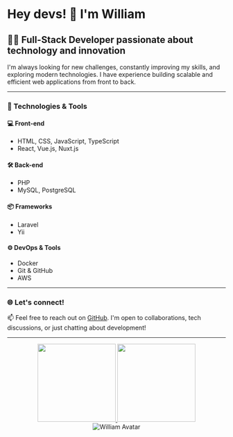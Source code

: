 # Hey devs! 👋 I'm William

## 👨‍💻 Full-Stack Developer passionate about technology and innovation

I'm always looking for new challenges, constantly improving my skills, and exploring modern technologies. I have experience building scalable and efficient web applications from front to back.

---

### 🚀 Technologies & Tools

#### 💻 Front-end
- HTML, CSS, JavaScript, TypeScript  
- React, Vue.js, Nuxt.js

#### 🛠️ Back-end
- PHP  
- MySQL, PostgreSQL

#### 📦 Frameworks
- Laravel  
- Yii

#### ⚙️ DevOps & Tools
- Docker  
- Git & GitHub  
- AWS

---

### 🌐 Let's connect!

📫 Feel free to reach out on [GitHub](https://github.com/william-ben-yuan). I'm open to collaborations, tech discussions, or just chatting about development!

---

<div align="center">
  <a href="https://github.com/william-ben-yuan">
    <img height="180em" src="https://github-readme-stats.vercel.app/api/top-langs/?username=william-ben-yuan&layout=compact&langs_count=7&theme=dracula"/>
    <img height="180em" src="https://github-readme-stats.vercel.app/api?username=william-ben-yuan&show_icons=true&theme=dracula&include_all_commits=true&count_private=true"/>
  </a>
</div>

<div align="center">
  <img src="https://c.tenor.com/bCfpwMjfAi0AAAAC/tenor.gif" alt="William Avatar" />
</div>
